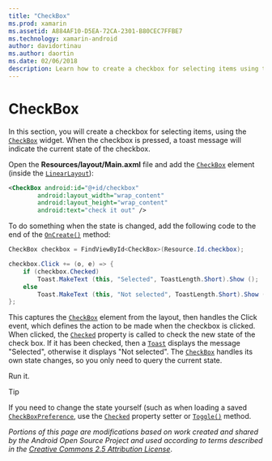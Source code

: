 ```yaml
---
title: "CheckBox"
ms.prod: xamarin
ms.assetid: A884AF10-D5EA-72CA-2301-B80CEC7FFBE7
ms.technology: xamarin-android
author: davidortinau
ms.author: daortin
ms.date: 02/06/2018
description: Learn how to create a checkbox for selecting items using the CheckBox widget and how to add the CheckBox element.
---
```


# CheckBox

In this section, you will create a checkbox for selecting items, using the [`CheckBox`](xref:Android.Widget.CheckBox) widget. When the checkbox is pressed, a toast message will indicate the current state of the checkbox.

Open the **Resources/layout/Main.axml** file and add the [`CheckBox`](xref:Android.Widget.CheckBox) element (inside the [`LinearLayout`](xref:Android.Widget.LinearLayout)):

```xml
<CheckBox android:id="@+id/checkbox"
        android:layout_width="wrap_content"
        android:layout_height="wrap_content"
        android:text="check it out" />
```

To do something when the state is changed, add the following code to the end of the [`OnCreate()`](xref:Android.App.Activity.OnCreate*) method:

```csharp
CheckBox checkbox = FindViewById<CheckBox>(Resource.Id.checkbox);

checkbox.Click += (o, e) => {
    if (checkbox.Checked)
        Toast.MakeText (this, "Selected", ToastLength.Short).Show ();
    else
        Toast.MakeText (this, "Not selected", ToastLength.Short).Show ();
};
```

This captures the [`CheckBox`](xref:Android.Widget.CheckBox) element from the layout, then handles the Click event, which defines the action to be made when the checkbox is clicked. When clicked, the [`Checked`](xref:Android.Widget.CompoundButton.Checked) property is called to check the new state of the check box. If it has been checked, then a [`Toast`](xref:Android.Widget.Toast) displays the message "Selected",  otherwise it displays "Not selected". The [`CheckBox`](xref:Android.Widget.CheckBox) handles its own state changes, so you only need to query the current state.

Run it.

> [!TIP]
> If you need to change the state yourself (such as when loading a saved [`CheckBoxPreference`](xref:Android.Preferences.CheckBoxPreference), use the [`Checked`](xref:Android.Widget.CompoundButton.Checked) property setter or [`Toggle()`](xref:Android.Widget.CompoundButton.Toggle) method.

*Portions of this page are modifications based on work created and shared by the Android Open Source Project and used according to terms described in the* [*Creative Commons 2.5 Attribution License*](https://creativecommons.org/licenses/by/2.5/).
